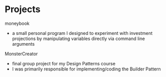 # Projects
moneybook
- a small personal program I designed to experiment with investment projections by manipulating variables directly via command line arguments

MonsterCreator 
- final group project for my Design Patterns course
- I was primarily responsible for implementing/coding the Builder Pattern
